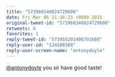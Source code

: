```yaml
---
title: "573960340024729600"
date: Fri Mar 06 21:36:23 +0000 2015
original-tweet-id: "573960340024729600"
retweets: 0
favorites: 1
reply-tweet-id: "573955201406791680"
reply-user-id: "124188568"
reply-user-screen-name: "antonydoyle"
---
```

<a href="https://twitter.com/antonydoyle">@antonydoyle</a> you sir have good taste!
